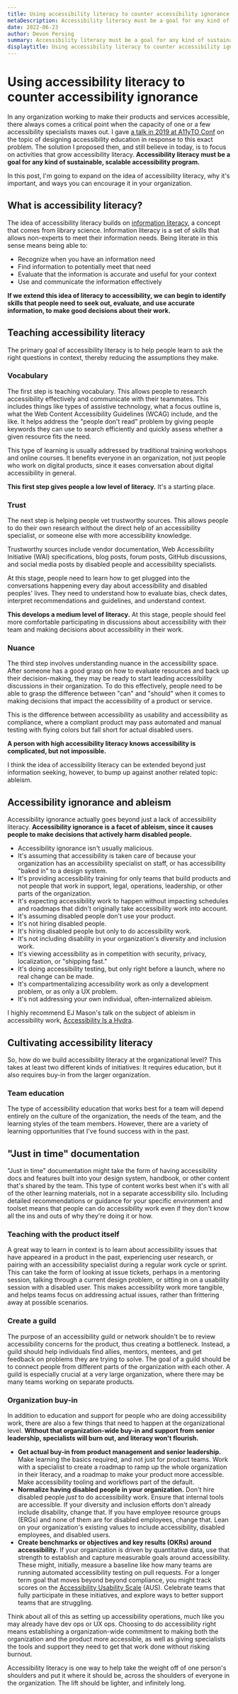 ```yaml
---
title: Using accessibility literacy to counter accessibility ignorance | Devon Persing
metaDescription: Accessibility literacy must be a goal for any kind of sustainable, scalable accessibility program.
date: 2022-06-23
author: Devon Persing
summary: Accessibility literacy must be a goal for any kind of sustainable, scalable accessibility program.
displaytitle: Using accessibility literacy to counter accessibility ignorance
---
```


# Using accessibility literacy to counter accessibility ignorance

In any organization working to make their products and services accessible, there always comes a critical point when the capacity of one or a few accessibility specialists maxes out. I gave [a talk in 2019 at A11yTO Conf](https://conf.a11yto.com/2019/talks#Designing-Accessibility-Education) on the topic of designing accessibility education in response to this exact problem. The solution I proposed then, and still believe in today, is to focus on activities that grow accessibility literacy. **Accessibility literacy must be a goal for any kind of sustainable, scalable accessibility program.**

In this post, I'm going to expand on the idea of accessibility literacy, why it's important, and ways you can encourage it in your organization.

## What is accessibility literacy?

The idea of accessibility literacy builds on [information literacy](https://literacy.ala.org/information-literacy/), a concept that comes from library science. Information literacy is a set of skills that allows non-experts to meet their information needs. Being literate in this sense means being able to:

- Recognize when you have an information need
- Find information to potentially meet that need
- Evaluate that the information is accurate and useful for your context
- Use and communicate the information effectively

**If we extend this idea of literacy to accessibility, we can begin to identify skills that people need to seek out, evaluate, and use accurate information, to make good decisions about their work.**

## Teaching accessibility literacy

The primary goal of accessibility literacy is to help people learn to ask the right questions in context, thereby reducing the assumptions they make.

### Vocabulary

The first step is teaching vocabulary. This allows people to research accessibility effectively and communicate with their teammates. This includes things like types of assistive technology, what a focus outline is, what the Web Content Accessibility Guidelines (WCAG) include, and the like. It helps address the "people don't read" problem by giving people keywords they can use to search efficiently and quickly assess whether a given resource fits the need.

This type of learning is usually addressed by traditional training workshops and online courses. It benefits everyone in an organization, not just people who work on digital products, since it eases conversation about digital accessibility in general.

**This first step gives people a low level of literacy.** It's a starting place.

### Trust

The next step is helping people vet trustworthy sources. This allows people to do their own research without the direct help of an accessibility specialist, or someone else with more accessibility knowledge.

Trustworthy sources include vendor documentation, Web Accessibility Initiative (WAI) specifications, blog posts, forum posts, GitHub discussions, and social media posts by disabled people and accessibility specialists.

At this stage, people need to learn how to get plugged into the conversations happening every day about accessibility and disabled peoples' lives. They need to understand how to evaluate bias, check dates, interpret recommendations and guidelines, and understand context.

**This develops a medium level of literacy.** At this stage, people should feel more comfortable participating in discussions about accessibility with their team and making decisions about accessibility in their work.

### Nuance

The third step involves understanding nuance in the accessibility space. After someone has a good grasp on how to evaluate resources and back up their decision-making, they may be ready to start leading accessibility discussions in their organization. To do this effectively, people need to be able to grasp the difference between "can" and "should" when it comes to making decisions that impact the accessibility of a product or service.

This is the difference between accessibility as usability and accessibility as compliance, where a compliant product may pass automated and manual testing with flying colors but fall short for actual disabled users.

**A person with high accessibility literacy knows accessibility is complicated, but not impossible.**

I think the idea of accessibility literacy can be extended beyond just information seeking, however, to bump up against another related topic: ableism.

## Accessibility ignorance and ableism

Accessibility ignorance actually goes beyond just a lack of accessibility literacy. **Accessibility ignorance is a facet of ableism, since it causes people to make decisions that actively harm disabled people.**

- Accessibility ignorance isn't usually malicious.
- It's assuming that accessibility is taken care of because your organization has an accessibility specialist on staff, or has accessibility "baked in" to a design system.
- It's providing accessibility training for only teams that build products and not people that work in support, legal, operations, leadership, or other parts of the organization.
- It's expecting accessibility work to happen without impacting schedules and roadmaps that didn't originally take accessibility work into account.
- It's assuming disabled people don't use your product.
- It's not hiring disabled people.
- It's hiring disabled people but only to do accessibility work.
- It's not including disability in your organization's diversity and inclusion work.
- It's viewing accessibility as in competition with security, privacy, localization, or "shipping fast."
- It's doing accessibility testing, but only right before a launch, where no real change can be made.
- It's compartmentalizing accessibility work as only a development problem, or as only a UX problem.
- It's not addressing your own individual, often-internalized ableism.

I highly recommend EJ Mason's talk on the subject of ableism in accessibility work, [Accessibility Is a Hydra](https://www.youtube.com/watch?v=SDdsD5AmKYA).

## Cultivating accessibility literacy

So, how do we build accessibility literacy at the organizational level? This takes at least two different kinds of initiatives: It requires education, but it also requires buy-in from the larger organization.

### Team education

The type of accessibility education that works best for a team will depend entirely on the culture of the organization, the needs of the team, and the learning styles of the team members. However, there are a variety of learning opportunities that I've found success with in the past.

## "Just in time" documentation

"Just in time" documentation might take the form of having accessibility docs and features built into your design system, handbook, or other content that's shared by the team. This type of content works best when it's with all of the other learning materials, not in a separate accessibility silo. Including detailed recommendations or guidance for your specific environment and toolset means that people can do accessibility work even if they don't know all the ins and outs of why they're doing it or how.

### Teaching with the product itself

A great way to learn in context is to learn about accessibility issues that have appeared in a product in the past, experiencing user research, or pairing with an accessibility specialist during a regular work cycle or sprint. This can take the form of looking at issue tickets, perhaps in a mentoring session, talking through a current design problem, or sitting in on a usability session with a disabled user. This makes accessibility work more tangible, and helps teams focus on addressing actual issues, rather than frittering away at possible scenarios.

### Create a guild

The purpose of an accessibility guild or network shouldn't be to review accessibility concerns for the product, thus creating a bottleneck. Instead, a guild should help individuals find allies, mentors, mentees, and get feedback on problems they are trying to solve. The goal of a guild should be to connect people from different parts of the organization with each other. A guild is especially crucial at a very large organization, where there may be many teams working on separate products.

### Organization buy-in

In addition to education and support for people who are doing accessibility work, there are also a few things that need to happen at the organizational level. **Without that organization-wide buy-in and support from senior leadership, specialists will burn out, and literacy won't flourish.**

- **Get actual buy-in from product management and senior leadership.** Make learning the basics required, and not just for product teams. Work with a specialist to create a roadmap to ramp up the whole organization in their literacy, and a roadmap to make your product more accessible. Make accessibility tooling and workflows part of the default.
- **Normalize having disabled people in your organization.** Don't hire disabled people *just* to do accessibility work. Ensure that internal tools are accessible. If your diversity and inclusion efforts don't already include disability, change that. If you have employee resource groups (ERGs) and none of them are for disabled employees, change that. Lean on your organization's existing values to include accessibility, disabled employees, and disabled users.
- **Create benchmarks or objectives and key results (OKRs) around accessibility.** If your organization is driven by quantitative data, use that strength to establish and capture measurable goals around accessibility. These might, initially, measure a baseline like how many teams are running automated accessibility testing on pull requests. For a longer term goal that moves beyond beyond compliance, you might track scores on the [Accessibility Usability Scale](https://makeitfable.com/accessible-usability-scale/) (AUS). Celebrate teams that fully participate in these initiatives, and explore ways to better support teams that are struggling.

Think about all of this as setting up accessibility operations, much like you may already have dev ops or UX ops. Choosing to do accessibility right means establishing a organization-wide commitment to making both the organization and the product more accessible, as well as giving specialists the tools and support they need to get that work done without risking burnout.

Accessibility literacy is one way to help take the weight off of one person's shoulders and put it where it should be, across the shoulders of everyone in the organization. The lift should be lighter, and infinitely long.